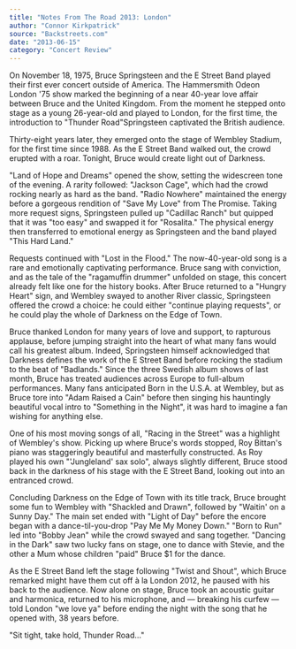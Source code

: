 ```yaml
---
title: "Notes From The Road 2013: London"
author: "Connor Kirkpatrick"
source: "Backstreets.com"
date: "2013-06-15"
category: "Concert Review"
---
```


On November 18, 1975, Bruce Springsteen and the E Street Band played their first ever concert outside of America. The Hammersmith Odeon London '75 show marked the beginning of a near 40-year love affair between Bruce and the United Kingdom. From the moment he stepped onto stage as a young 26-year-old and played to London, for the first time, the introduction to "Thunder Road"Springsteen captivated the British audience.

Thirty-eight years later, they emerged onto the stage of Wembley Stadium, for the first time since 1988. As the E Street Band walked out, the crowd erupted with a roar. Tonight, Bruce would create light out of Darkness.

"Land of Hope and Dreams" opened the show, setting the widescreen tone of the evening. A rarity followed: "Jackson Cage", which had the crowd rocking nearly as hard as the band. "Radio Nowhere" maintained the energy before a gorgeous rendition of "Save My Love" from The Promise. Taking more request signs, Springsteen pulled up "Cadillac Ranch" but quipped that it was "too easy" and swapped it for "Rosalita." The physical energy then transferred to emotional energy as Springsteen and the band played "This Hard Land."

Requests continued with "Lost in the Flood." The now-40-year-old song is a rare and emotionally captivating performance. Bruce sang with conviction, and as the tale of the "ragamuffin drummer" unfolded on stage, this concert already felt like one for the history books. After Bruce returned to a "Hungry Heart" sign, and Wembley swayed to another River classic, Springsteen offered the crowd a choice: he could either "continue playing requests", or he could play the whole of Darkness on the Edge of Town.

Bruce thanked London for many years of love and support, to rapturous applause, before jumping straight into the heart of what many fans would call his greatest album. Indeed, Springsteen himself acknowledged that Darkness defines the work of the E Street Band before rocking the stadium to the beat of "Badlands." Since the three Swedish album shows of last month, Bruce has treated audiences across Europe to full-album performances. Many fans anticipated Born in the U.S.A. at Wembley, but as Bruce tore into "Adam Raised a Cain" before then singing his hauntingly beautiful vocal intro to "Something in the Night", it was hard to imagine a fan wishing for anything else.

One of his most moving songs of all, "Racing in the Street" was a highlight of Wembley's show. Picking up where Bruce's words stopped, Roy Bittan's piano was staggeringly beautiful and masterfully constructed. As Roy played his own "'Jungleland' sax solo", always slightly different, Bruce stood back in the darkness of his stage with the E Street Band, looking out into an entranced crowd.

Concluding Darkness on the Edge of Town with its title track, Bruce brought some fun to Wembley with "Shackled and Drawn", followed by "Waitin' on a Sunny Day." The main set ended with "Light of Day" before the encore began with a dance-til-you-drop "Pay Me My Money Down." "Born to Run" led into "Bobby Jean" while the crowd swayed and sang together. "Dancing in the Dark" saw two lucky fans on stage, one to dance with Stevie, and the other a Mum whose children "paid" Bruce $1 for the dance.

As the E Street Band left the stage following "Twist and Shout", which Bruce remarked might have them cut off à la London 2012, he paused with his back to the audience. Now alone on stage, Bruce took an acoustic guitar and harmonica, returned to his microphone, and — breaking his curfew — told London "we love ya" before ending the night with the song that he opened with, 38 years before.

"Sit tight, take hold, Thunder Road..."

